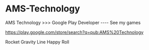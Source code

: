 AMS-Technology
==============

AMS Technology >>> Google Play Developer ---- See my games

https://play.google.com/store/search?q=pub:AMS%20Technology

Rocket
Gravity Line
Happy Roll
